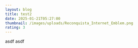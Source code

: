 ```yaml
---
layout: blog
title: test2
date: 2025-01-21T05:27:00
thumbnail: /images/uploads/Reconquista_Internet_Emblem.png
rating: 3
---
```

asdf asdf
